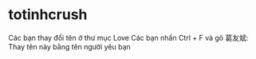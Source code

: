 # totinhcrush
Các bạn thay đổi tên ở thư mục Love 
Các bạn nhấn Ctrl + F và gõ 葛友斌: Thay tên này bằng tên người yêu bạn
